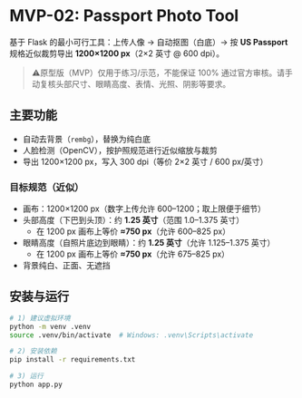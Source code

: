 # MVP-02: Passport Photo Tool

基于 Flask 的最小可行工具：上传人像 → 自动抠图（白底）→ 按 **US Passport** 规格近似裁剪导出 **1200×1200 px**（2×2 英寸 @ 600 dpi）。

> ⚠原型版（MVP）仅用于练习/示范，不能保证 100% 通过官方审核。请手动复核头部尺寸、眼睛高度、表情、光照、阴影等要求。

## 主要功能
- 自动去背景（`rembg`），替换为纯白底
- 人脸检测（OpenCV），按护照规范进行近似缩放与裁剪
- 导出 1200×1200 px，写入 300 dpi（等价 2×2 英寸 / 600 px/英寸）

### 目标规范（近似）
- 画布：1200×1200 px（数字上传允许 600–1200；取上限便于细节）
- 头部高度（下巴到头顶）：约 **1.25 英寸**（范围 1.0–1.375 英寸）
  - 在 1200 px 画布上等价 **≈750 px**（允许 600–825 px）
- 眼睛高度（自照片底边到眼睛）：约 **1.25 英寸**（允许 1.125–1.375 英寸）
  - 在 1200 px 画布上等价 **≈750 px**（允许 675–825 px）
- 背景纯白、正面、无遮挡

## 安装与运行
```bash
# 1) 建议虚拟环境
python -m venv .venv
source .venv/bin/activate  # Windows: .venv\Scripts\activate

# 2) 安装依赖
pip install -r requirements.txt

# 3) 运行
python app.py
